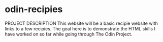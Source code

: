 # odin-recipies
PROJECT DESCRIPTION
This website will be a basic recipie website with links to a few recipies. The goal here is to demonstrate the HTML skills I have worked on so far while going through The Odin Project.